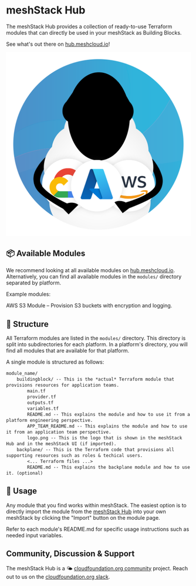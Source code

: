 # meshStack Hub

The meshStack Hub provides a collection of ready-to-use Terraform modules that can directly be
used in your meshStack as Building Blocks.

See what's out there on [hub.meshcloud.io](https://hub.meshcloud.io)!

![readme IMG](https://github.com/meshcloud/meshstack-hub/raw/main/.github/readme_img.png)

## 📦 Available Modules

We recommend looking at all available modules on [hub.meshcloud.io](https://hub.meshcloud.io).
Alternatively, you can find all available modules in the `modules/` directory separated by platform.

Example modules:

AWS S3 Module – Provision S3 buckets with encryption and logging.

## 🏢️ Structure

All Terraform modules are listed in the `modules/` directory.
This directory is split into subdirectories for each platform.
In a platform's directory, you will find all modules that are available for that platform.

A single module is structured as follows:

```
module_name/
    buildingblock/ -- This is the *actual* Terraform module that provisions resources for application teams.
        main.tf
        provider.tf
        outputs.tf
        variables.tf
        README.md -- This explains the module and how to use it from a platform engineering perspective.
        APP_TEAM_README.md -- This explains the module and how to use it from an application team perspective.
        logo.png -- This is the logo that is shown in the meshStack Hub and in the meshStack UI (if imported).
    backplane/ -- This is the Terraform code that provisions all supporting resources such as roles & techical users.
        <... Terraform files ...>
        README.md -- This explains the backplane module and how to use it. (optional)
```

## 🔧 Usage

Any module that you find works within meshStack.
The easiest option is to directly import the module from the [meshStack Hub](https://hub.meshcloud.io) into your own meshStack by clicking the "Import" button on the module page.

Refer to each module's README.md for specific usage instructions such as needed input variables.

## Community, Discussion & Support

The meshStack Hub is a 🌤️ [cloudfoundation.org community](https://cloudfoundation.org/?ref=github-collie-cli) project.
Reach out to us on the [cloudfoundation.org slack](http://cloudfoundationorg.slack.com).
